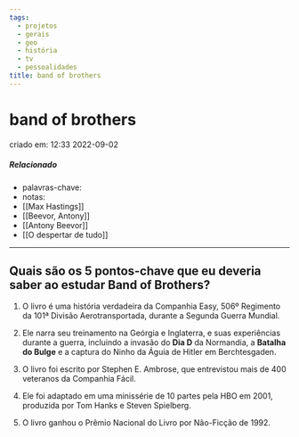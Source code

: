 ```yaml
---
tags:
  - projetos
  - gerais
  - geo
  - história
  - tv
  - pessoalidades
title: band of brothers
---
```


# band of brothers

criado em: 12:33 2022-09-02

##### Relacionado

- palavras-chave: 
- notas:
- [[Max Hastings]]
- [[Beevor, Antony]]
- [[Antony Beevor]]
- [[O despertar de tudo]]
---

## Quais são os 5 pontos-chave que eu deveria saber ao estudar Band of Brothers?

1. O livro é uma história verdadeira da Companhia Easy, 506º Regimento da 101ª Divisão Aerotransportada, durante a Segunda Guerra Mundial.

2. Ele narra seu treinamento na Geórgia e Inglaterra, e suas experiências durante a guerra, incluindo a invasão do **Dia D** da Normandia, a **Batalha do Bulge** e a captura do Ninho da Águia de Hitler em Berchtesgaden.

3. O livro foi escrito por Stephen E. Ambrose, que entrevistou mais de 400 veteranos da Companhia Fácil.

4. Ele foi adaptado em uma minissérie de 10 partes pela HBO em 2001, produzida por Tom Hanks e Steven Spielberg.

5. O livro ganhou o Prêmio Nacional do Livro por Não-Ficção de 1992.
